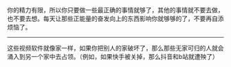 你的精力有限，所以你只要做一些最正确的事情就够了，其他的事情就不要去做，也不要去想。每天让那些正能量的奋发向上的东西影响你就够够的了，不要再自添烦恼了。
___
这些视频软件就像家一样，如果你把别人的家破坏了，那么那些无家可归的人就会涌入到另一个家中去占领。（例如，如果快手被关掉，那么抖音和b站就遭殃了）